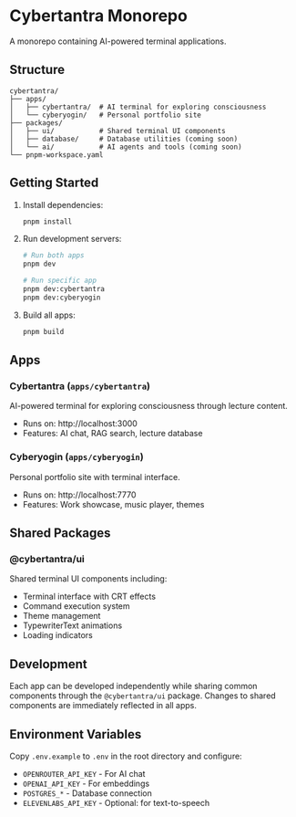 # Cybertantra Monorepo

A monorepo containing AI-powered terminal applications.

## Structure

```
cybertantra/
├── apps/
│   ├── cybertantra/  # AI terminal for exploring consciousness
│   └── cyberyogin/   # Personal portfolio site
├── packages/
│   ├── ui/           # Shared terminal UI components
│   ├── database/     # Database utilities (coming soon)
│   └── ai/           # AI agents and tools (coming soon)
└── pnpm-workspace.yaml
```

## Getting Started

1. Install dependencies:
   ```bash
   pnpm install
   ```

2. Run development servers:
   ```bash
   # Run both apps
   pnpm dev

   # Run specific app
   pnpm dev:cybertantra
   pnpm dev:cyberyogin
   ```

3. Build all apps:
   ```bash
   pnpm build
   ```

## Apps

### Cybertantra (`apps/cybertantra`)
AI-powered terminal for exploring consciousness through lecture content.
- Runs on: http://localhost:3000
- Features: AI chat, RAG search, lecture database

### Cyberyogin (`apps/cyberyogin`)
Personal portfolio site with terminal interface.
- Runs on: http://localhost:7770
- Features: Work showcase, music player, themes

## Shared Packages

### @cybertantra/ui
Shared terminal UI components including:
- Terminal interface with CRT effects
- Command execution system
- Theme management
- TypewriterText animations
- Loading indicators

## Development

Each app can be developed independently while sharing common components through the `@cybertantra/ui` package. Changes to shared components are immediately reflected in all apps.

## Environment Variables

Copy `.env.example` to `.env` in the root directory and configure:
- `OPENROUTER_API_KEY` - For AI chat
- `OPENAI_API_KEY` - For embeddings
- `POSTGRES_*` - Database connection
- `ELEVENLABS_API_KEY` - Optional: for text-to-speech